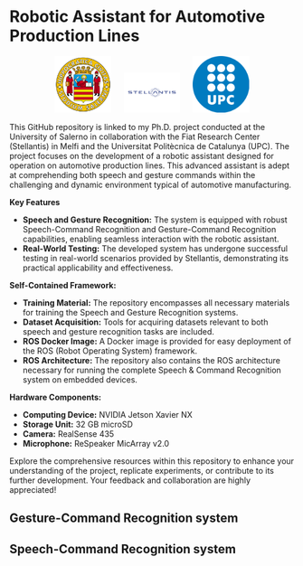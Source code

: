 # Robotic Assistant for Automotive Production Lines


<p align="center">
  <img src="./figures/unisa_logo.png" width="100">
  &emsp;
  <img src="./figures/stellantis_logo.png" width="100">
  &emsp;
  <img src="./figures/upc_logo.png" width="100">
</p>

This GitHub repository is linked to my Ph.D. project conducted at the University of Salerno in collaboration with the Fiat Research Center (Stellantis) in Melfi and the Universitat Politècnica de Catalunya (UPC). The project focuses on the development of a robotic assistant designed for operation on automotive production lines. This advanced assistant is adept at comprehending both speech and gesture commands within the challenging and dynamic environment typical of automotive manufacturing.

**Key Features**
- **Speech and Gesture Recognition:** The system is equipped with robust Speech-Command Recognition and Gesture-Command Recognition capabilities, enabling seamless interaction with the robotic assistant.
- **Real-World Testing:** The developed system has undergone successful testing in real-world scenarios provided by Stellantis, demonstrating its practical applicability and effectiveness.

**Self-Contained Framework:**
- **Training Material:** The repository encompasses all necessary materials for training the Speech and Gesture Recognition systems.
- **Dataset Acquisition:** Tools for acquiring datasets relevant to both speech and gesture recognition tasks are included.
- **ROS Docker Image:** A Docker image is provided for easy deployment of the ROS (Robot Operating System) framework.
- **ROS Architecture:** The repository also contains the ROS architecture necessary for running the complete Speech & Command Recognition system on embedded devices.

**Hardware Components:**
- **Computing Device:** NVIDIA Jetson Xavier NX
- **Storage Unit:** 32 GB microSD
- **Camera:** RealSense 435
- **Microphone:** ReSpeaker MicArray v2.0

Explore the comprehensive resources within this repository to enhance your understanding of the project, replicate experiments, or contribute to its further development. Your feedback and collaboration are highly appreciated!


## Gesture-Command Recognition system
<!-- <p align="center">
    <img src="./figures/gesture_architecture.png">
</p> -->

## Speech-Command Recognition system
